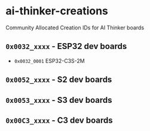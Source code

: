 
# ai-thinker-creations
Community Allocated Creation IDs for AI Thinker boards

## `0x0032_xxxx` - ESP32 dev boards
*  `0x0032_0001` ESP32-C3S-2M

## `0x0052_xxxx` - S2 dev boards

## `0x0053_xxxx` - S3 dev boards

## `0x00C3_xxxx` - C3 dev boards
